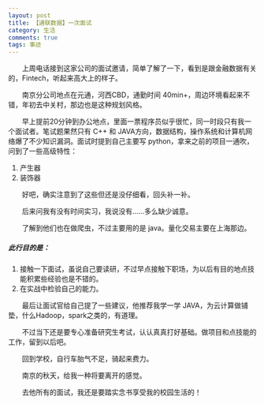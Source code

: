 ```yaml
---
layout: post
title: 【通联数据】一次面试
category: 生活
comments: true
tags: 事迹
---
```


&emsp;&emsp;上周电话接到这家公司的面试邀请，简单了解了一下，看到是跟金融数据有关的，Fintech，听起来高大上的样子。

&emsp;&emsp;南京分公司地点在元通，河西CBD，通勤时间 40min+，周边环境看起来不错，年初去中关村，那边也是这种规划风格。

&emsp;&emsp;早上提前20分钟到办公地点，里面一票程序员似乎很忙，同一时段只有我一个面试者。笔试题果然只有 C++ 和 JAVA方向，数据结构，操作系统和计算机网络爆了不少知识漏洞。面试时提到自己主要写 python，拿来之前的项目一通吹，问到了一些高级特性：
1. 产生器
2. 装饰器

&emsp;&emsp;好吧，确实注意到了这些但还是没仔细看，回头补一补。

&emsp;&emsp;后来问我有没有时间实习，我说没有......多么缺少诚意。

&emsp;&emsp;了解到他们也在做爬虫，不过主要用的是 java。量化交易主要在上海那边。

##### 此行目的是：
1. 接触一下面试，虽说自己要读研，不过早点接触下职场，为以后有目的地点技能积累些经验也是不错的。
2. 在实战中检验自己的能力。

&emsp;&emsp;最后让面试官给自己提了一些建议，他推荐我学一学 JAVA，为云计算做铺垫，什么Hadoop，spark之类的，有道理。

&emsp;&emsp;不过当下还是要专心准备研究生考试，认认真真打好基础。做项目和点技能的工作，留到以后吧。

&emsp;&emsp;回到学校，自行车胎气不足，骑起来费力。

&emsp;&emsp;南京的秋天，给我一种将要离开的感觉。

&emsp;&emsp;去他所有的面试，我还是要踏实念书享受我的校园生活的！
